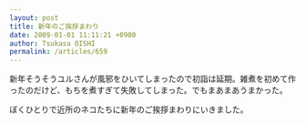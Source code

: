 ```yaml
---
layout: post
title: 新年のご挨拶まわり
date: 2009-01-01 11:11:21 +0900
author: Tsukasa OISHI
permalink: /articles/659
---
```



新年そうそうユルさんが風邪をひいてしまったので初詣は延期。雑煮を初めて作ったのだけど、もちを煮すぎて失敗してしまった。でもまあまあうまかった。  

ぼくひとりで近所のネコたちに新年のご挨拶まわりにいきました。  

